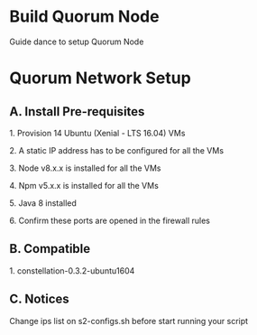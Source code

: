 # Build Quorum Node

Guide dance to setup Quorum Node

# Quorum Network Setup

## A. Install Pre-requisites

1\. Provision 14 Ubuntu (Xenial - LTS 16.04) VMs

2\. A static IP address has to be configured for all the VMs

3\. Node v8.x.x is installed for all the VMs

4\. Npm v5.x.x is installed for all the VMs

5\. Java 8 installed

6\. Confirm these ports are opened in the firewall rules

## B. Compatible

1\. constellation-0.3.2-ubuntu1604

## C. Notices

Change ips list on s2-configs.sh before start running your script
